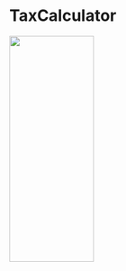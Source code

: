 # TaxCalculator

<img src="https://github.com/testuroo/TaxCalculator/assets/145014365/a5f55f5c-7e9c-4372-82c8-2cd4094ff2ed" width="150px" height="400">



